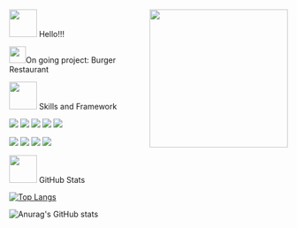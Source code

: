 # 
<img src="https://media.giphy.com/media/mGcNjsfWAjY5AEZNw6/giphy.gif" width="50"> Hello!!! 
<img align="right" src= "https://media.giphy.com/media/BferOKonYOspm28AiB/giphy.gif" width = "250px">

 <img src="https://raw.githubusercontent.com/MartinHeinz/MartinHeinz/master/wave.gif" width="30px">On going project: Burger Restaurant



<img src="https://media.giphy.com/media/VgCDAzcKvsR6OM0uWg/giphy.gif" width="50"> Skills and Framework

![](https://img.shields.io/badge/<Skill>-<HTML>-informational?style=flat&logo=<LOGO_NAME>&logoColor=white&color=2bbc8a)
![](https://img.shields.io/badge/<Skill>-<CSS>-informational?style=flat&logo=<LOGO_NAME>&logoColor=white&color=2bbc8a)
![](https://img.shields.io/badge/<Skill>-<JavarScript>-informational?style=flat&logo=<LOGO_NAME>&logoColor=white&color=2bbc8a)
![](https://img.shields.io/badge/<Framework>-<React>-informational?style=flat&logo=<LOGO_NAME>&logoColor=white&color=2bbc8a)
![](https://img.shields.io/badge/<Package>-<Styled-Component>-informational?style=flat&logo=<LOGO_NAME>&logoColor=white&color=2bbc8a)

![](https://img.shields.io/github/commit-activity/w/Andreaa-Dev/Burger-restaurant?style=plastic)
![](https://img.shields.io/github/last-commit/Andreaa-Dev/Burger-restaurant?color=red&style=plastic)
![](https://img.shields.io/website?down_color=lightgrey&down_message=clothe&style=plastic&up_color=yellow&up_message=Burger-restaurant&url=https%3A%2F%2Fexpense.mlem-mlem.net%2F)
![](https://img.shields.io/github/stars/Andreaa-Dev?style=plastic)



<img src="https://media.giphy.com/media/WUlplcMpOCEmTGBtBW/giphy.gif" width="50">  GitHub Stats

[![Top Langs](https://github-readme-stats.vercel.app/api/top-langs/?username=Andreaa-Dev&layout=demo)](https://github.com/anuraghazra/github-readme-stats)

![Anurag's GitHub stats](https://github-readme-stats.vercel.app/api?username=Andreaa-Dev&show_icons=true&theme=shades-of-purple&hide=prs,contribs)
